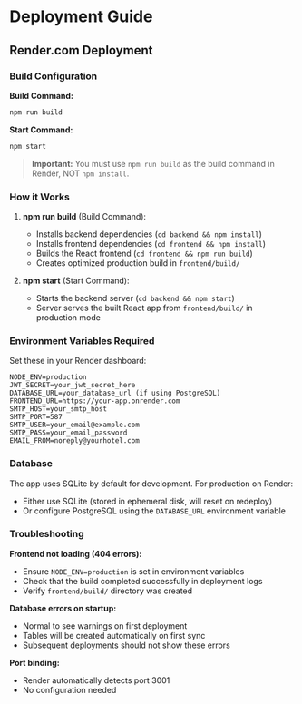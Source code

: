 # Deployment Guide

## Render.com Deployment

### Build Configuration

**Build Command:**
```bash
npm run build
```

**Start Command:**
```bash
npm start
```

> **Important:** You must use `npm run build` as the build command in Render, NOT `npm install`.

### How it Works

1. **npm run build** (Build Command):
   - Installs backend dependencies (`cd backend && npm install`)
   - Installs frontend dependencies (`cd frontend && npm install`)
   - Builds the React frontend (`cd frontend && npm run build`)
   - Creates optimized production build in `frontend/build/`

2. **npm start** (Start Command):
   - Starts the backend server (`cd backend && npm start`)
   - Server serves the built React app from `frontend/build/` in production mode

### Environment Variables Required

Set these in your Render dashboard:

```
NODE_ENV=production
JWT_SECRET=your_jwt_secret_here
DATABASE_URL=your_database_url (if using PostgreSQL)
FRONTEND_URL=https://your-app.onrender.com
SMTP_HOST=your_smtp_host
SMTP_PORT=587
SMTP_USER=your_email@example.com
SMTP_PASS=your_email_password
EMAIL_FROM=noreply@yourhotel.com
```

### Database

The app uses SQLite by default for development. For production on Render:
- Either use SQLite (stored in ephemeral disk, will reset on redeploy)
- Or configure PostgreSQL using the `DATABASE_URL` environment variable

### Troubleshooting

**Frontend not loading (404 errors):**
- Ensure `NODE_ENV=production` is set in environment variables
- Check that the build completed successfully in deployment logs
- Verify `frontend/build/` directory was created

**Database errors on startup:**
- Normal to see warnings on first deployment
- Tables will be created automatically on first sync
- Subsequent deployments should not show these errors

**Port binding:**
- Render automatically detects port 3001
- No configuration needed
